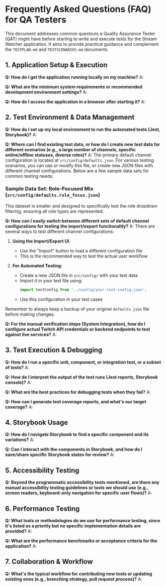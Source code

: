# Frequently Asked Questions (FAQ) for QA Testers

This document addresses common questions a Quality Assurance Tester (QAT) might have before starting to write and execute tests for the Stream Watcher application. It aims to provide practical guidance and complement the `TESTPLAN.md` and `TESTSCENARIOS.md` documents.

## 1. Application Setup & Execution

**Q: How do I get the application running locally on my machine?**
A: 

**Q: What are the minimum system requirements or recommended development environment settings?**
A: 

**Q: How do I access the application in a browser after starting it?**
A: 

## 2. Test Environment & Data Management

**Q: How do I set up my local environment to run the automated tests (Jest, Storybook)?**
A: 

**Q: Where can I find existing test data, or how do I create new test data for different scenarios (e.g., a large number of channels, specific online/offline statuses, diverse roles)?**
A: The primary default channel configuration is located at `src/config/defaults.json`. For various testing scenarios, you can use or modify this file, or create new JSON files with different channel configurations. Below are a few sample data sets for common testing needs:


### Sample Data Set: Role-Focused Mix (`src/config/defaults.role_focus.json`)
This dataset is smaller and designed to specifically test the role dropdown filtering, ensuring all role types are represented.


**Q: How can I easily switch between different sets of default channel configurations for testing the import/export functionality?**
A: There are several ways to test different channel configurations:

1. **Using the Import/Export UI**:
   - Use the "Import" button to load a different configuration file
   - This is the recommended way to test the actual user workflow

2. **For Automated Testing**:
   - Create a new JSON file in `src/config/` with your test data
   - Import it in your test file using:
     ```typescript
     import testConfig from '../config/your-test-config.json';
     ```
   - Use this configuration in your test cases

Remember to always keep a backup of your original `defaults.json` file before making changes.

**Q: For the manual verification steps (System Integration), how do I configure actual Twitch API credentials or backend endpoints to test against live services?**
A: 

## 3. Test Execution & Debugging

**Q: How do I run a specific unit, component, or integration test, or a subset of tests?**
A: 

**Q: How do I interpret the output of the test runs (Jest reports, Storybook console)?**
A: 

**Q: What are the best practices for debugging tests when they fail?**
A: 

**Q: How can I generate test coverage reports, and what's our target coverage?**
A: 

## 4. Storybook Usage

**Q: How do I navigate Storybook to find a specific component and its variations?**
A: 

**Q: Can I interact with the components in Storybook, and how do I save/share specific Storybook states for review?**
A: 

## 5. Accessibility Testing

**Q: Beyond the programmatic accessibility tests mentioned, are there any manual accessibility testing guidelines or tools we should use (e.g., screen readers, keyboard-only navigation for specific user flows)?**
A: 

## 6. Performance Testing

**Q: What tools or methodologies do we use for performance testing, since it's listed as a priority but no specific implementation details are provided?**
A: 

**Q: What are the performance benchmarks or acceptance criteria for the application?**
A: 

## 7. Collaboration & Workflow

**Q: What's the typical workflow for contributing new tests or updating existing ones (e.g., branching strategy, pull request process)?**
A: 

